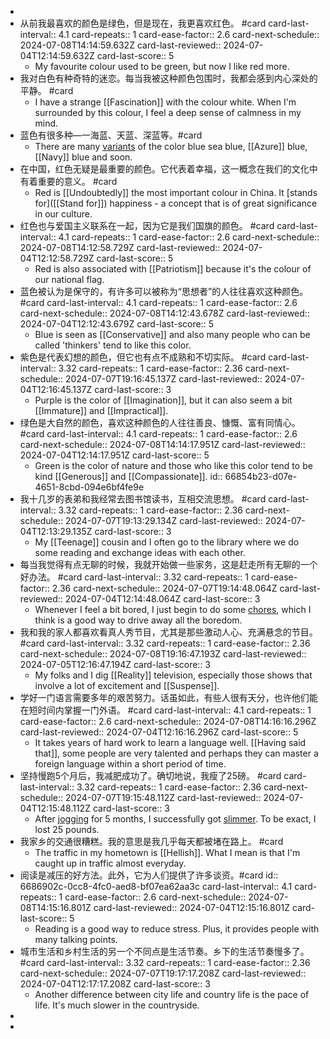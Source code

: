 -
- 从前我最喜欢的颜色是绿色，但是现在，我更喜欢红色。 #card
  card-last-interval:: 4.1
  card-repeats:: 1
  card-ease-factor:: 2.6
  card-next-schedule:: 2024-07-08T14:14:59.632Z
  card-last-reviewed:: 2024-07-04T12:14:59.632Z
  card-last-score:: 5
	- My favourite colour used to be green, but now I like red more.
- 我对白色有种奇特的迷恋。每当我被这种颜色包围时，我都会感到内心深处的平静。 #card
	- I have a strange [[Fascination]] with the colour white. When I'm surrounded by this colour, I feel a deep sense of calmness in my mind.
- 蓝色有很多种—一海蓝、天蓝、深蓝等。#card
	- There are many [variants]([[Variant]]) of the color blue sea blue, [[Azure]] blue, [[Navy]] blue and soon.
- 在中国，红色无疑是最重要的颜色。它代表着幸福，这一概念在我们的文化中有着重要的意义。 #card
	- Red is [[Undoubtedly]] the most important colour in China. It [stands for]([[Stand for]]) happiness - a concept that is of great significance in our culture.
- 红色也与爱国主义联系在一起，因为它是我们国旗的颜色。 #card
  card-last-interval:: 4.1
  card-repeats:: 1
  card-ease-factor:: 2.6
  card-next-schedule:: 2024-07-08T14:12:58.729Z
  card-last-reviewed:: 2024-07-04T12:12:58.729Z
  card-last-score:: 5
	- Red is also associated with [[Patriotism]] because it's the colour of our national flag.
- 蓝色被认为是保守的，有许多可以被称为“思想者”的人往往喜欢这种颜色。 #card
  card-last-interval:: 4.1
  card-repeats:: 1
  card-ease-factor:: 2.6
  card-next-schedule:: 2024-07-08T14:12:43.678Z
  card-last-reviewed:: 2024-07-04T12:12:43.679Z
  card-last-score:: 5
	- Blue is seen as [[Conservative]] and also many people who can be called 'thinkers' tend to like this color.
- 紫色是代表幻想的颜色，但它也有点不成熟和不切实际。 #card
  card-last-interval:: 3.32
  card-repeats:: 1
  card-ease-factor:: 2.36
  card-next-schedule:: 2024-07-07T19:16:45.137Z
  card-last-reviewed:: 2024-07-04T12:16:45.137Z
  card-last-score:: 3
	- Purple is the color of [[Imagination]], but it can also seem a bit [[Immature]] and [[Impractical]].
- 绿色是大自然的颜色，喜欢这种颜色的人往往善良、慷慨、富有同情心。 #card
  card-last-interval:: 4.1
  card-repeats:: 1
  card-ease-factor:: 2.6
  card-next-schedule:: 2024-07-08T14:14:17.951Z
  card-last-reviewed:: 2024-07-04T12:14:17.951Z
  card-last-score:: 5
	- Green is the color of nature and those who like this color tend to be kind [[Generous]] and [[Compassionate]].
	  id:: 66854b23-d07e-4651-8cbd-094e6bf4fe9e
- 我十几岁的表弟和我经常去图书馆读书，互相交流思想。 #card
  card-last-interval:: 3.32
  card-repeats:: 1
  card-ease-factor:: 2.36
  card-next-schedule:: 2024-07-07T19:13:29.134Z
  card-last-reviewed:: 2024-07-04T12:13:29.135Z
  card-last-score:: 3
	- My [[Teenage]] cousin and I often go to the library where we do some reading and exchange ideas with each other.
- 每当我觉得有点无聊的时候，我就开始做一些家务，这是赶走所有无聊的一个好办法。 #card
  card-last-interval:: 3.32
  card-repeats:: 1
  card-ease-factor:: 2.36
  card-next-schedule:: 2024-07-07T19:14:48.064Z
  card-last-reviewed:: 2024-07-04T12:14:48.064Z
  card-last-score:: 3
	- Whenever I feel a bit bored, I just begin to do some [chores]([[Chore]]), which I think is a good way to drive away all the boredom.
- 我和我的家人都喜欢看真人秀节目，尤其是那些激动人心、充满悬念的节目。 #card
  card-last-interval:: 3.32
  card-repeats:: 1
  card-ease-factor:: 2.36
  card-next-schedule:: 2024-07-08T19:16:47.193Z
  card-last-reviewed:: 2024-07-05T12:16:47.194Z
  card-last-score:: 3
	- My folks and I dig [[Reality]] television, especially those shows that involve a lot of excitement and [[Suspense]].
- 学好一门语言需要多年的艰苦努力。话虽如此，有些人很有天分，也许他们能在短时间内掌握一门外语。 #card
  card-last-interval:: 4.1
  card-repeats:: 1
  card-ease-factor:: 2.6
  card-next-schedule:: 2024-07-08T14:16:16.296Z
  card-last-reviewed:: 2024-07-04T12:16:16.296Z
  card-last-score:: 5
	- It takes years of hard work to learn a language well. [[Having said that]], some people are very talented and perhaps they can master a foreign language within a short period of time.
- 坚持慢跑5个月后，我减肥成功了。确切地说，我瘦了25磅。 #card
  card-last-interval:: 3.32
  card-repeats:: 1
  card-ease-factor:: 2.36
  card-next-schedule:: 2024-07-07T19:15:48.112Z
  card-last-reviewed:: 2024-07-04T12:15:48.112Z
  card-last-score:: 3
	- After [jogging]([[Jog]]) for 5 months, I successfully got [slimmer]([[Slim]]). To be exact, I lost 25 pounds.
- 我家乡的交通很糟糕。我的意思是我几乎每天都被堵在路上。 #card
	- The traffic in my hometown is [[Hellish]]. What I mean is that I'm caught up in traffic almost everyday.
- 阅读是减压的好方法。此外，它为人们提供了许多谈资。#card
  id:: 6686902c-0cc8-4fc0-aed8-bf07ea62aa3c
  card-last-interval:: 4.1
  card-repeats:: 1
  card-ease-factor:: 2.6
  card-next-schedule:: 2024-07-08T14:15:16.801Z
  card-last-reviewed:: 2024-07-04T12:15:16.801Z
  card-last-score:: 5
	- Reading is a good way to reduce stress. Plus, it provides people with many talking points.
- 城市生活和乡村生活的另一个不同点是生活节奏。乡下的生活节奏慢多了。 #card
  card-last-interval:: 3.32
  card-repeats:: 1
  card-ease-factor:: 2.36
  card-next-schedule:: 2024-07-07T19:17:17.208Z
  card-last-reviewed:: 2024-07-04T12:17:17.208Z
  card-last-score:: 3
	- Another difference between city life and country life is the pace of life. It's much slower in the countryside.
-
-